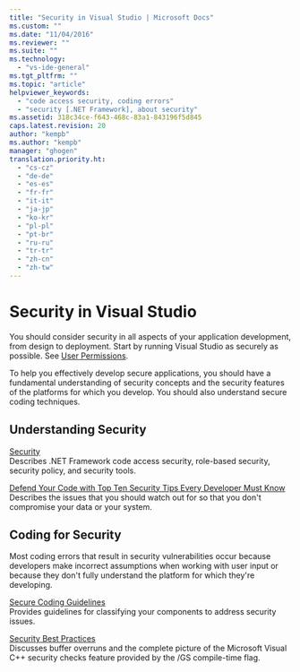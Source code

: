 ```yaml
---
title: "Security in Visual Studio | Microsoft Docs"
ms.custom: ""
ms.date: "11/04/2016"
ms.reviewer: ""
ms.suite: ""
ms.technology: 
  - "vs-ide-general"
ms.tgt_pltfrm: ""
ms.topic: "article"
helpviewer_keywords: 
  - "code access security, coding errors"
  - "security [.NET Framework], about security"
ms.assetid: 318c34ce-f643-468c-83a1-843196f5d845
caps.latest.revision: 20
author: "kempb"
ms.author: "kempb"
manager: "ghogen"
translation.priority.ht: 
  - "cs-cz"
  - "de-de"
  - "es-es"
  - "fr-fr"
  - "it-it"
  - "ja-jp"
  - "ko-kr"
  - "pl-pl"
  - "pt-br"
  - "ru-ru"
  - "tr-tr"
  - "zh-cn"
  - "zh-tw"
---
```

# Security in Visual Studio
You should consider security in all aspects of your application development, from design to deployment. Start by running Visual Studio as securely as possible. See [User Permissions](../ide/user-permissions-and-visual-studio.md).  
  
 To help you effectively develop secure applications, you should have a fundamental understanding of security concepts and the security features of the platforms for which you develop. You should also understand secure coding techniques.  
  
## Understanding Security  
 [Security](../Topic/Security%20in%20the%20.NET%20Framework.md)  
 Describes .NET Framework code access security, role-based security, security policy, and security tools.  
  
 [Defend Your Code with Top Ten Security Tips Every Developer Must Know](http://go.microsoft.com/fwlink/?LinkId=72877)  
 Describes the issues that you should watch out for so that you don't compromise your data or your system.  
  
## Coding for Security  
 Most coding errors that result in security vulnerabilities occur because developers make incorrect assumptions when working with user input or because they don't fully understand the platform for which they're developing.  
  
 [Secure Coding Guidelines](../Topic/Secure%20Coding%20Guidelines.md)  
 Provides guidelines for classifying your components to address security issues.  
  
 [Security Best Practices](/visual-cpp/top/security-best-practices-for-cpp)  
 Discusses buffer overruns and the complete picture of the Microsoft Visual C++ security checks feature provided by the /GS compile-time flag.